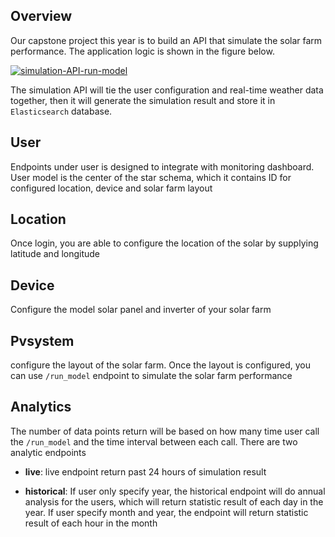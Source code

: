 ## Overview
Our capstone project this year is to build an API that simulate the solar farm performance. The application logic is shown in the figure below.

<a href="https://ibb.co/0GYQwxd"><img src="https://i.ibb.co/sVstBZM/simulation-API-run-model.png" alt="simulation-API-run-model" border="0"></a>

The simulation API will tie the user configuration and real-time weather data together, then it will generate the simulation result and store it in `Elasticsearch` database.

## User
Endpoints under user is designed to integrate with monitoring dashboard. User model is the center of the star schema, which it contains ID for configured location, device and solar farm layout

## Location
Once login, you are able to configure the location of the solar by supplying latitude and longitude

## Device 

Configure the model solar panel and inverter of your solar farm

## Pvsystem
configure the layout of the solar farm. Once the layout is configured, you can use `/run_model` endpoint to simulate the solar farm performance

## Analytics
The number of data points return will be based on how many time user call the `/run_model` and the time interval between each call. There are two analytic endpoints

- **live**: live endpoint return past 24 hours of simulation result

- **historical**: If user only specify year, the historical endpoint will do annual analysis for the users, which will return statistic result of each day in the year. If user specify month and year, the endpoint will return statistic result of each hour in the month


